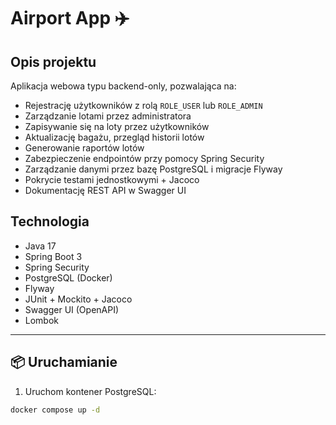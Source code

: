 # Airport App ✈️

## Opis projektu

Aplikacja webowa typu backend-only, pozwalająca na:

- Rejestrację użytkowników z rolą `ROLE_USER` lub `ROLE_ADMIN`
- Zarządzanie lotami przez administratora
- Zapisywanie się na loty przez użytkowników
- Aktualizację bagażu, przegląd historii lotów
- Generowanie raportów lotów
- Zabezpieczenie endpointów przy pomocy Spring Security
- Zarządzanie danymi przez bazę PostgreSQL i migracje Flyway
- Pokrycie testami jednostkowymi + Jacoco
- Dokumentację REST API w Swagger UI

## Technologia

- Java 17
- Spring Boot 3
- Spring Security
- PostgreSQL (Docker)
- Flyway
- JUnit + Mockito + Jacoco
- Swagger UI (OpenAPI)
- Lombok

---

## 📦 Uruchamianie

1. Uruchom kontener PostgreSQL:

```bash
docker compose up -d